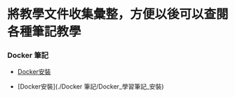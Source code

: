 # 將教學文件收集彙整，方便以後可以查閱各種筆記教學

### Docker 筆記

- [Docker安裝](./Docker筆記/Docker_學習筆記_安裝)

- [Docker安裝](./Docker 筆記/Docker_學習筆記_安裝)
